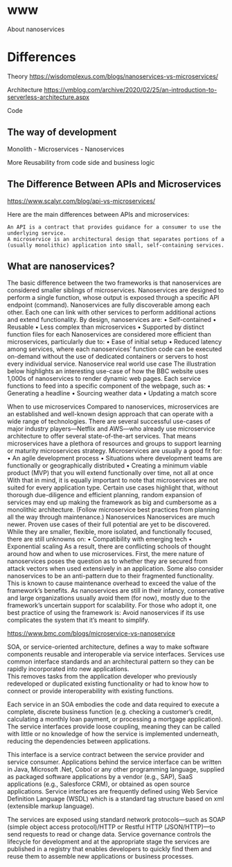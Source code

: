 # www
About nanoservices

# Differences

Theory
https://wisdomplexus.com/blogs/nanoservices-vs-microservices/

Architecture
https://vmblog.com/archive/2020/02/25/an-introduction-to-serverless-architecture.aspx


Code


## The way of development

Monolith - Microservices - Nanoservices

More Reusability from code side and business logic




## The Difference Between APIs and Microservices
https://www.scalyr.com/blog/api-vs-microservices/

Here are the main differences between APIs and microservices:

    An API is a contract that provides guidance for a consumer to use the underlying service.
    A microservice is an architectural design that separates portions of a (usually monolithic) application into small, self-containing services.
    


## What are nanoservices?
The basic difference between the two frameworks is that nanoservices are considered smaller siblings of microservices. Nanoservices are designed to perform a single function, whose output is exposed through a specific API endpoint (command).
Nanoservices are fully discoverable among each other. Each one can link with other services to perform additional actions and extend functionality.
By design, nanoservices are:
	• Self-contained
	• Reusable
	• Less complex than microservices
	• Supported by distinct function files for each
Nanoservices are considered more efficient than microservices, particularly due to:
	• Ease of initial setup
	• Reduced latency among services, where each nanoservices’ function code can be executed on-demand without the use of dedicated containers or servers to host every individual service.
Nanoservice real world use case
The illustration below highlights an interesting use-case of how the BBC website uses 1,000s of nanoservices to render dynamic web pages. Each service functions to feed into a specific component of the webpage, such as:
	• Generating a headline
	• Sourcing weather data
	• Updating a match score

When to use microservices
Compared to nanoservices, microservices are an established and well-known design approach that can operate with a wide range of technologies.
There are several successful use-cases of major industry players—Netflix and AWS—who already use microservice architecture to offer several state-of-the-art services. That means microservices have a plethora of resources and groups to support learning or maturity microservices strategy.
Microservices are usually a good fit for:
	• An agile development process
	• Situations where development teams are functionally or geographically distributed
	• Creating a minimum viable product (MVP) that you will extend functionally over time, not all at once
With that in mind, it is equally important to note that microservices are not suited for every application type. Certain use cases highlight that, without thorough due-diligence and efficient planning, random expansion of services may end up making the framework as big and cumbersome as a monolithic architecture.
(Follow microservice best practices from planning all the way through maintenance.)
Nanoservices
Nanoservices are much newer. Proven use cases of their full potential are yet to be discovered. While they are smaller, flexible, more isolated, and functionally focused, there are still unknowns on:
	• Compatibility with emerging tech
	• Exponential scaling
As a result, there are conflicting schools of thought around how and when to use microservices.
First, the mere nature of nanoservices poses the question as to whether they are secured from attack vectors when used extensively in an application.
Some also consider nanoservices to be an anti-pattern due to their fragmented functionality. This is known to cause maintenance overhead to exceed the value of the framework’s benefits.
As nanoservices are still in their infancy, conservative and large organizations usually avoid them (for now), mostly due to the framework’s uncertain support for scalability. For those who adopt it, one best practice of using the framework is:
Avoid nanoservices if its use complicates the system that it’s meant to simplify.


https://www.bmc.com/blogs/microservice-vs-nanoservice


SOA, or service-oriented architecture, defines a way to make software components reusable and interoperable via service interfaces. Services use common interface standards and an architectural pattern so they can be rapidly incorporated into new applications.  
This removes tasks from the application developer who previously redeveloped or duplicated existing functionality or had to know how to connect or provide interoperability with existing functions.

Each service in an SOA embodies the code and data required to execute a complete, discrete business function (e.g. checking a customer’s credit, calculating a monthly loan payment, or processing a mortgage application). 
The service interfaces provide loose coupling, meaning they can be called with little or no knowledge of how the service is implemented underneath, reducing the dependencies between applications. 

This interface is a service contract between the service provider and service consumer. Applications behind the service interface can be written in Java, Microsoft .Net, Cobol or any other programming language, supplied as packaged software applications by a vendor (e.g., SAP), 
SaaS applications (e.g., Salesforce CRM), or obtained as open source applications.  Service interfaces are frequently defined using Web Service Definition Language (WSDL) which is a standard tag structure based on xml (extensible markup language).  

The services are exposed using standard network protocols—such as SOAP (simple object access protocol)/HTTP or Restful HTTP (JSON/HTTP)—to send requests to read or change data. Service governance controls the lifecycle for development and at the appropriate stage the services are published in a registry that enables developers to quickly find them and reuse them to assemble new applications or business processes.


